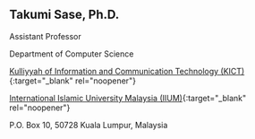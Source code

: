 
## Takumi Sase, Ph.D.
Assistant Professor

Department of Computer Science

[Kulliyyah of Information and Communication Technology (KICT)](https://www.iium.edu.my/kulliyyah/kict){:target="_blank" rel="noopener"}

[International Islamic University Malaysia (IIUM)](https://www.iium.edu.my/v2/){:target="_blank" rel="noopener"}

P.O. Box 10, 50728 Kuala Lumpur, Malaysia

